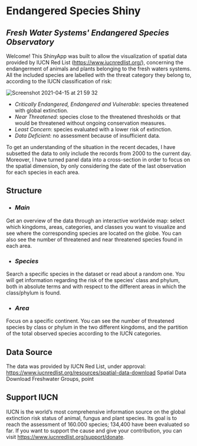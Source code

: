 # Endangered Species Shiny
## *Fresh Water Systems' Endangered Species Observatory*

Welcome! This ShinyApp was built to allow the visualization of spatial data provided by IUCN Red List (https://www.iucnredlist.org/), concerning the endangerment of animals and plants belonging to the fresh waters systems.
All the included species are labelled with the threat category they belong to, according to the IUCN classification of risk:

![Screenshot 2021-04-15 at 21 59 32](https://user-images.githubusercontent.com/78147483/114930987-ea856c80-9e35-11eb-87f1-7e32456d3cf5.png)

- *Critically Endangered, Endangered and Vulnerable*: species threatened with global extinction.
- *Near Threatened*: species close to the threatened thresholds or that would be threatened without ongoing conservation measures.
- *Least Concern*: species evaluated with a lower risk of extinction.
- *Data Deficient*: no assessment because of insufficient data.

To get an understanding of the situation in the recent decades, I have subsetted the data to only include the records from 2000 to the current day.
Moreover, I have turned panel data into a cross-section in order to focus on the spatial dimension, by only considering the date of the last observation for each species in each area.



## Structure

- ### *Main*
Get an overview of the data through an interactive worldwide map: select which kingdoms, areas, categories, and classes you want to visualize and see where the corresponding species are located on the globe. You can also see the number of threatened and near threatened species found in each area.
  
- ### *Species*
Search a specific species in the dataset or read about a random one. 
You will get information regarding the risk of the species' class and phylum, both in absolute terms and with respect to the different areas in which the class/phylum is found.

- ### *Area*
Focus on a specific continent. You can see the number of threatened species by class or phylum in the two different kingdoms, and the partition of the total observed species according to the IUCN categories.



## Data Source

The data was provided by IUCN Red List, under approval:
https://www.iucnredlist.org/resources/spatial-data-download
Spatial Data Download
Freshwater Groups, point



## Support IUCN

IUCN is the world’s most comprehensive information source on the global extinction risk status of animal, fungus and plant species.
Its goal is to reach the assessment of 160.000 species; 134,400 have been evaluated so far.
If you want to support the cause and give your contribution, you can visit https://www.iucnredlist.org/support/donate.
